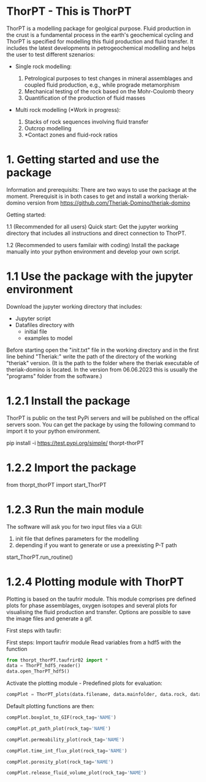 # ThorPT - This is ThorPT
ThorPT is a modelling package for geolgical purpose. Fluid production in the crust is a fundamental process in the earth's geochemical cycling and ThorPT is specified for modelling this fluid production and fluid transfer. It includes the latest developments in petrogeochemical modelling and helps the user to test different szenarios:
- Single rock modelling:
    1. Petrological purposes to test changes in mineral assemblages and coupled fluid production, e.g., while prograde metamorphism
    2. Mechanical testing of the rock based on the Mohr-Coulomb theory
    3. Quantification of the production of fluid masses

- Multi rock modelling (*Work in progress):
    1. Stacks of rock sequences involving fluid transfer
    2. Outcrop modelling
    3. *Contact zones and fluid-rock ratios

# 1. Getting started and use the package
Information and prerequisits:
There are two ways to use the package at the moment. Prerequisit is in both cases to get and install a working theriak-domino version from
https://github.com/Theriak-Domino/theriak-domino

Getting started:

1.1 (Recommended for all users) Quick start: Get the jupyter working directory that includes all instructions and direct connection to ThorPT.

1.2 (Recommended to users familair with coding) Install the package manually into your python environment and develop your own script.

# 1.1 Use the package with the jupyter environment
Download the jupyter working directory that includes:
- Jupyter script
- Datafiles directory with
    - initial file
    - examples to model

Before starting open the "_init_.txt" file in the working directory and in the first line behind "Theriak:" write the path of the directory of the working "theriak" version. (It is the path to the folder where the theriak executable of theriak-domino is located. In the version from 06.06.2023 this is usually the "programs" folder from the software.)

# 1.2.1 Install the package
ThorPT is public on the test PyPi servers and will be published on the offical servers soon. You can get the package by using the following command to import it to your python environment.

pip install -i https://test.pypi.org/simple/ thorpt-thorPT

# 1.2.2 Import the package
from thorpt_thorPT import start_ThorPT


# 1.2.3 Run the main module
The software will ask you for two input files via a GUI:
1. init file that defines parameters for the modelling
2. depending if you want to generate or use a preexisting P-T path

start_ThorPT.run_routine()


# 1.2.4 Plotting module with ThorPT
Plotting is based on the taufrir module. This module comprises pre defined plots for phase assemblages, oxygen isotopes and several plots for visualising the fluid production and transfer. Options are possible to save the image files and generate a gif.

First steps with taufir:



First steps:
Import taufrir module
Read variables from a hdf5 with the function
```python
from thorpt_thorPT.taufrir02 import *
data = ThorPT_hdf5_reader()
data.open_ThorPT_hdf5()
```


Activate the plotting module - Predefined plots for evaluation:
```python
compPlot = ThorPT_plots(data.filename, data.mainfolder, data.rock, data.compiledrock)
```
Default plotting functions are then:
```python
compPlot.boxplot_to_GIF(rock_tag='NAME')

compPlot.pt_path_plot(rock_tag='NAME')

compPlot.permeability_plot(rock_tag='NAME')

compPlot.time_int_flux_plot(rock_tag='NAME')

compPlot.porosity_plot(rock_tag='NAME')

compPlot.release_fluid_volume_plot(rock_tag='NAME')
```